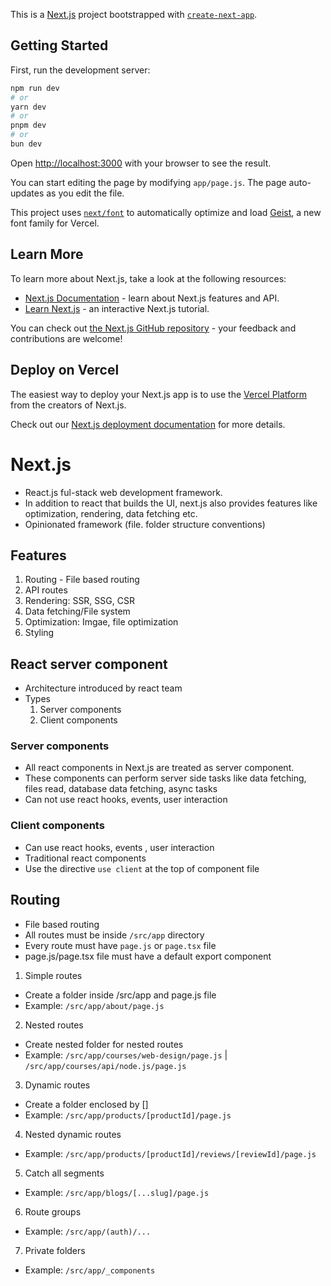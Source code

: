 This is a [Next.js](https://nextjs.org) project bootstrapped with [`create-next-app`](https://github.com/vercel/next.js/tree/canary/packages/create-next-app).

## Getting Started

First, run the development server:

```bash
npm run dev
# or
yarn dev
# or
pnpm dev
# or
bun dev
```

Open [http://localhost:3000](http://localhost:3000) with your browser to see the result.

You can start editing the page by modifying `app/page.js`. The page auto-updates as you edit the file.

This project uses [`next/font`](https://nextjs.org/docs/app/building-your-application/optimizing/fonts) to automatically optimize and load [Geist](https://vercel.com/font), a new font family for Vercel.

## Learn More

To learn more about Next.js, take a look at the following resources:

- [Next.js Documentation](https://nextjs.org/docs) - learn about Next.js features and API.
- [Learn Next.js](https://nextjs.org/learn) - an interactive Next.js tutorial.

You can check out [the Next.js GitHub repository](https://github.com/vercel/next.js) - your feedback and contributions are welcome!

## Deploy on Vercel

The easiest way to deploy your Next.js app is to use the [Vercel Platform](https://vercel.com/new?utm_medium=default-template&filter=next.js&utm_source=create-next-app&utm_campaign=create-next-app-readme) from the creators of Next.js.

Check out our [Next.js deployment documentation](https://nextjs.org/docs/app/building-your-application/deploying) for more details.

# Next.js

- React.js ful-stack web development framework.
- In addition to react that builds the UI, next.js also provides features like optimization, rendering, data fetching etc.
- Opinionated framework (file. folder structure conventions)

## Features

1. Routing - File based routing
2. API routes
3. Rendering: SSR, SSG, CSR
4. Data fetching/File system
5. Optimization: Imgae, file optimization
6. Styling

## React server component

- Architecture introduced by react team
- Types
  1. Server components
  2. Client components

### Server components

- All react components in Next.js are treated as server component.
- These components can perform server side tasks like data fetching, files read, database data fetching, async tasks
- Can not use react hooks, events, user interaction

### Client components

- Can use react hooks, events , user interaction
- Traditional react components
- Use the directive `use client` at the top of component file

## Routing

- File based routing
- All routes must be inside `/src/app` directory
- Every route must have `page.js` or `page.tsx` file
- page.js/page.tsx file must have a default export component

1. Simple routes

- Create a folder inside /src/app and page.js file
- Example: `/src/app/about/page.js`

2. Nested routes

- Create nested folder for nested routes
- Example: `/src/app/courses/web-design/page.js` | `/src/app/courses/api/node.js/page.js`

3. Dynamic routes

- Create a folder enclosed by []
- Example: `/src/app/products/[productId]/page.js`

4. Nested dynamic routes

- Example: `/src/app/products/[productId]/reviews/[reviewId]/page.js`

5. Catch all segments
- Example: `/src/app/blogs/[...slug]/page.js`

6. Route groups
- Example: `/src/app/(auth)/...`

7. Private folders
- Example: `/src/app/_components`
